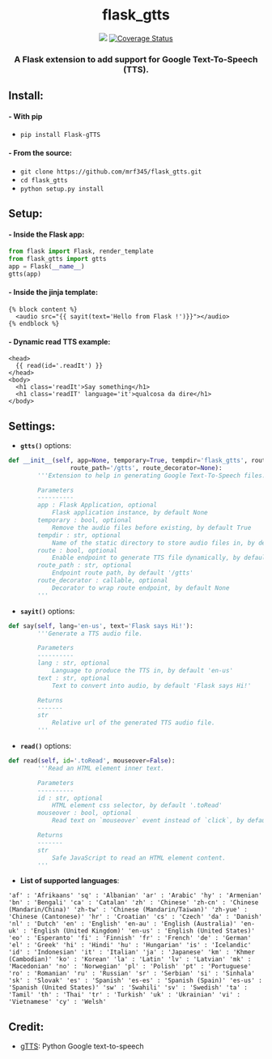 <h1 align='center'>flask_gtts</h1>
<p align='center'>
<a href='https://travis-ci.com/mrf345/flask_gtts'><img src='https://travis-ci.com/mrf345/flask_gtts.svg?branch=master'/></a>
<a href='https://coveralls.io/github/mrf345/flask_gtts?branch=master'><img src='https://coveralls.io/repos/github/mrf345/flask_gtts/badge.svg?branch=master' alt='Coverage Status' /></a>
</p>
<h3 align='center'>A Flask extension to add support for Google Text-To-Speech (TTS).</h3>

## Install:
#### - With pip
- `pip install Flask-gTTS` <br />

#### - From the source:
- `git clone https://github.com/mrf345/flask_gtts.git`<br />
- `cd flask_gtts` <br />
- `python setup.py install`

## Setup:
#### - Inside the Flask app:
```python
from flask import Flask, render_template
from flask_gtts import gtts
app = Flask(__name__)
gtts(app)
```

#### - Inside the jinja template:
```jinja
{% block content %}
  <audio src="{{ sayit(text='Hello from Flask !')}}"></audio>
{% endblock %}
```

#### - Dynamic read TTS example:
```jinja
<head>
  {{ read(id='.readIt') }}
</head>
<body>
  <h1 class='readIt'>Say something</h1>
  <h1 class='readIT' language='it'>qualcosa da dire</h1>
</body>
```

## Settings:
- **`gtts()`** options:

```python
def __init__(self, app=None, temporary=True, tempdir='flask_gtts', route=False,
                 route_path='/gtts', route_decorator=None):
        '''Extension to help in generating Google Text-To-Speech files.

        Parameters
        ----------
        app : Flask Application, optional
            Flask application instance, by default None
        temporary : bool, optional
            Remove the audio files before existing, by default True
        tempdir : str, optional
            Name of the static directory to store audio files in, by default 'flask_gtts'
        route : bool, optional
            Enable endpoint to generate TTS file dynamically, by default False
        route_path : str, optional
            Endpoint route path, by default '/gtts'
        route_decorator : callable, optional
            Decorator to wrap route endpoint, by default None
        '''
```

- **`sayit()`** options:

```python
def say(self, lang='en-us', text='Flask says Hi!'):
        '''Generate a TTS audio file.

        Parameters
        ----------
        lang : str, optional
            Language to produce the TTS in, by default 'en-us'
        text : str, optional
            Text to convert into audio, by default 'Flask says Hi!'

        Returns
        -------
        str
            Relative url of the generated TTS audio file.
        '''
```

- **`read()`** options:
```python
def read(self, id='.toRead', mouseover=False):
        '''Read an HTML element inner text.

        Parameters
        ----------
        id : str, optional
            HTML element css selector, by default '.toRead'
        mouseover : bool, optional
            Read text on `mouseover` event instead of `click`, by default False

        Returns
        -------
        str
            Safe JavaScript to read an HTML element content.
        '''
```

- **List of supported languages**:

`
    'af' : 'Afrikaans'
    'sq' : 'Albanian'
    'ar' : 'Arabic'
    'hy' : 'Armenian'
    'bn' : 'Bengali'
    'ca' : 'Catalan'
    'zh' : 'Chinese'
    'zh-cn' : 'Chinese (Mandarin/China)'
    'zh-tw' : 'Chinese (Mandarin/Taiwan)'
    'zh-yue' : 'Chinese (Cantonese)'
    'hr' : 'Croatian'
    'cs' : 'Czech'
    'da' : 'Danish'
    'nl' : 'Dutch'
    'en' : 'English'
    'en-au' : 'English (Australia)'
    'en-uk' : 'English (United Kingdom)'
    'en-us' : 'English (United States)'
    'eo' : 'Esperanto'
    'fi' : 'Finnish'
    'fr' : 'French'
    'de' : 'German'
    'el' : 'Greek'
    'hi' : 'Hindi'
    'hu' : 'Hungarian'
    'is' : 'Icelandic'
    'id' : 'Indonesian'
    'it' : 'Italian'
    'ja' : 'Japanese'
    'km' : 'Khmer (Cambodian)'
    'ko' : 'Korean'
    'la' : 'Latin'
    'lv' : 'Latvian'
    'mk' : 'Macedonian'
    'no' : 'Norwegian'
    'pl' : 'Polish'
    'pt' : 'Portuguese'
    'ro' : 'Romanian'
    'ru' : 'Russian'
    'sr' : 'Serbian'
    'si' : 'Sinhala'
    'sk' : 'Slovak'
    'es' : 'Spanish'
    'es-es' : 'Spanish (Spain)'
    'es-us' : 'Spanish (United States)'
    'sw' : 'Swahili'
    'sv' : 'Swedish'
    'ta' : 'Tamil'
    'th' : 'Thai'
    'tr' : 'Turkish'
    'uk' : 'Ukrainian'
    'vi' : 'Vietnamese'
    'cy' : 'Welsh'
`

## Credit:
- [gTTS][2c6d97b1]: Python Google text-to-speech

  [2c6d97b1]: https://github.com/pndurette/gTTS "gTTs repo"
